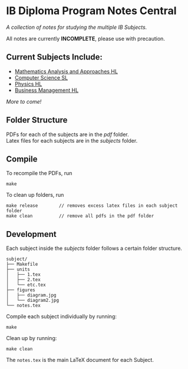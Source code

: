 # IB Diploma Program Notes Central

_A collection of notes for studying the multiple IB Subjects._

All notes are currently __INCOMPLETE__, please use with precaution. 

## Current Subjects Include: 

* [Mathematics Analysis and Approaches HL](https://github.com/CookieUzen/unit-notes/blob/main/pdf/Math%20AA.pdf)
* [Computer Science SL](https://github.com/CookieUzen/unit-notes/blob/main/pdf/Computer%20Science.pdf)
* [Physics HL](https://github.com/CookieUzen/unit-notes/blob/main/pdf/Physics.pdf)
* [Business Management HL](https://github.com/CookieUzen/unit-notes/blob/main/pdf/Business%20Management.pdf)

_More to come!_

## Folder Structure
PDFs for each of the subjects are in the _pdf_ folder. \
Latex files for each subjects are in the _subjects_ folder.

## Compile
To recompile the PDFs, run
```
make
``` 

To clean up folders, run
```
make release		// removes excess latex files in each subject folder
make clean			// remove all pdfs in the pdf folder
```

## Development
Each subject inside the _subjects_ folder follows a certain folder structure.

	subject/
	├── Makefile
	├── units
	│   ├── 1.tex
	│   ├── 2.tex
	│   └── etc.tex
	├── figures
	│   ├── diagram.jpg
	│   └── diagram2.jpg
	└── notes.tex

Compile each subject individually by running:
```
make
```

Clean up by running:
```
make clean
```

The `notes.tex` is the main LaTeX document for each Subject.
